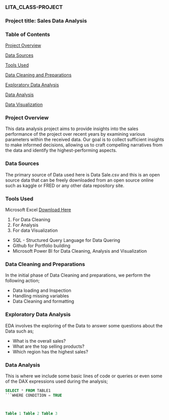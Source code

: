 ### LITA_CLASS-PROJECT

### Project title: Sales Data Analysis
### Table of Contents
[Project Overview](#project-overview)

[Data Sources](#data-sources)

[Tools Used](#tools-used)

[Data Cleaning and Preparations](#data-cleaning-and-preparations)

[Exploratory Data Analysis](#exploratory-data-analysis)

[Data Analysis](#data-analysis)

[Data Visualization](#data-visualization)

### Project Overview

This data analysis project aims to provide insights into the sales performance of the project over recent years by examining various parameters within the received data. Our goal is to collect sufficient insights to make informed decisions, allowing us to craft compelling narratives from the data and identify the highest-performing aspects.

### Data Sources
The primary source of Data used here is Data Sale.csv and this is an open source data that can be freely downloaded from an open source online such as kaggle or FRED or any other data repository site.

### Tools Used
Microsoft Excel [Download Here](https://www.microsoft.com)

1. For Data Cleaning
2. For Analysis
3. For data Visualization
- SQL - Structured Query Language for Data Quering
- Github for Portfolio building
- Microsoft Power BI for Data Cleaning, Analysis and Visualization

### Data Cleaning and Preparations
In the initial phase of Data Cleaning and preparations, we perform the following action;
- Data loading and Inspection
- Handling missing variables
- Data Cleaning and formatting

### Exploratory Data Analysis
EDA involves the exploring of the Data to answer some questions about the Data such as;

- What is the overall sales?
- What are the top selling products?
- Which region has the highest sales?

### Data Analysis
This is where we include some basic lines of code or queries or even some of the DAX expressions used during the analysis;
```SQL
SELECT * FROM TABLE1
```WHERE CONDITION = TRUE



Table 1	Table 2	Table 3
